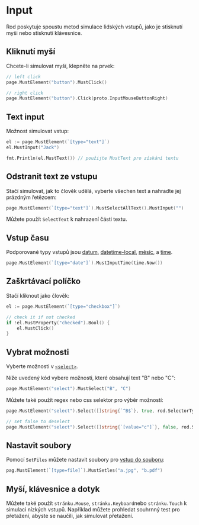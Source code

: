 # Input

Rod poskytuje spoustu metod simulace lidských vstupů, jako je stisknutí myši nebo stisknutí klávesnice.

## Kliknutí myší

Chcete-li simulovat myší, klepněte na prvek:

```go
// left click
page.MustElement("button").MustClick()

// right click
page.MustElement("button").Click(proto.InputMouseButtonRight)
```

## Text input

Možnost simulovat vstup:

```go
el := page.MustElement(`[type="text"]`)
el.MustInput("Jack")

fmt.Println(el.MustText()) // použijte MustText pro získání textu
```

## Odstranit text ze vstupu

Stačí simulovat, jak to člověk udělá, vyberte všechen text a nahradte jej prázdným řetězcem:

```go
page.MustElement(`[type="text"]`).MustSelectAllText().MustInput("")
```

Můžete použít `SelectText` k nahrazení části textu.

## Vstup času

Podporované typy vstupů jsou [datum](https://developer.mozilla.org/en-US/docs/Web/HTML/Element/input/date), [datetime-local](https://developer.mozilla.org/en-US/docs/Web/HTML/Element/input/datetime-local), [měsíc](https://developer.mozilla.org/en-US/docs/Web/HTML/Element/input/month), a [time](https://developer.mozilla.org/en-US/docs/Web/HTML/Element/input/time).

```go
page.MustElement(`[type="date"]`).MustInputTime(time.Now())
```

## Zaškrtávací políčko

Stačí kliknout jako člověk:

```go
el := page.MustElement(`[type="checkbox"]`)

// check it if not checked
if !el.MustProperty("checked").Bool() {
    el.MustClick()
}
```

## Vybrat možnosti

Vyberte možnosti v [`<select>`](https://developer.mozilla.org/en-US/docs/Web/HTML/Element/select).

Níže uvedený kód vybere možnosti, které obsahují text "B" nebo "C":

```go
page.MustElement("select").MustSelect("B", "C")
```

Můžete také použít regex nebo css selektor pro výběr možností:

```go
page.MustElement("select").Select([]string{`^B$`}, true, rod.SelectorTypeRegex)

// set false to deselect
page.MustElement("select").Select([]string{`[value="c"]`}, false, rod.SelectorTypeCSSSector)
```

## Nastavit soubory

Pomocí `SetFiles` můžete nastavit soubory pro [vstup do souboru](https://developer.mozilla.org/en-US/docs/Web/HTML/Element/input/file):

```go
pag.MustElement(`[type=file]`).MustSetles("a.jpg", "b.pdf")
```

## Myší, klávesnice a dotyk

Můžete také použít `stránku.Mouse`, `stránku.Keyboard`nebo `stránku.Touch` k simulaci nízkých vstupů. Například můžete prohledat souhrnný test pro přetažení, abyste se naučili, jak simulovat přetažení.
